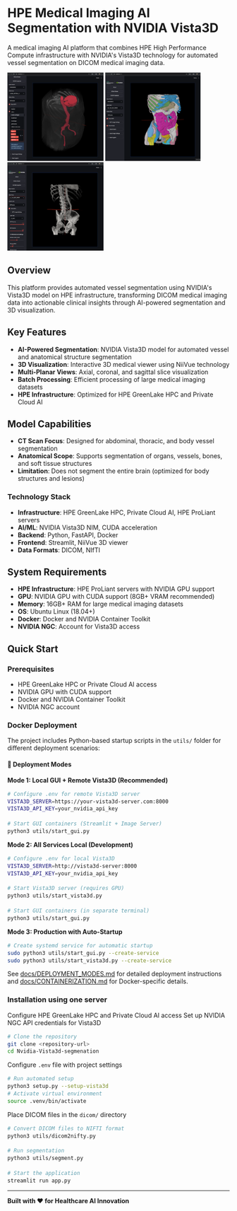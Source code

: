 # HPE Medical Imaging AI Segmentation with NVIDIA Vista3D

A medical imaging AI platform that combines HPE High Performance Compute infrastructure with NVIDIA's Vista3D technology for automated vessel segmentation on DICOM medical imaging data.

<img src="assets/images/1.png" height=200 > <img src="assets/images/2.png" height=200 > <img src="assets/images/3.png" height=200 >

## Overview

This platform provides automated vessel segmentation using NVIDIA's Vista3D model on HPE infrastructure, transforming DICOM medical imaging data into actionable clinical insights through AI-powered segmentation and 3D visualization.

## Key Features

- **AI-Powered Segmentation**: NVIDIA Vista3D model for automated vessel and anatomical structure segmentation
- **3D Visualization**: Interactive 3D medical viewer using NiiVue technology
- **Multi-Planar Views**: Axial, coronal, and sagittal slice visualization
- **Batch Processing**: Efficient processing of large medical imaging datasets
- **HPE Infrastructure**: Optimized for HPE GreenLake HPC and Private Cloud AI

## Model Capabilities

- **CT Scan Focus**: Designed for abdominal, thoracic, and body vessel segmentation
- **Anatomical Scope**: Supports segmentation of organs, vessels, bones, and soft tissue structures
- **Limitation**: Does not segment the entire brain (optimized for body structures and lesions)


### Technology Stack
- **Infrastructure**: HPE GreenLake HPC, Private Cloud AI, HPE ProLiant servers
- **AI/ML**: NVIDIA Vista3D NIM, CUDA acceleration
- **Backend**: Python, FastAPI, Docker
- **Frontend**: Streamlit, NiiVue 3D viewer
- **Data Formats**: DICOM, NIfTI

## System Requirements

- **HPE Infrastructure**: HPE ProLiant servers with NVIDIA GPU support
- **GPU**: NVIDIA GPU with CUDA support (8GB+ VRAM recommended)
- **Memory**: 16GB+ RAM for large medical imaging datasets
- **OS**: Ubuntu Linux (18.04+)
- **Docker**: Docker and NVIDIA Container Toolkit
- **NVIDIA NGC**: Account for Vista3D access

## Quick Start

### Prerequisites
- HPE GreenLake HPC or Private Cloud AI access
- NVIDIA GPU with CUDA support
- Docker and NVIDIA Container Toolkit
- NVIDIA NGC account

### Docker Deployment

The project includes Python-based startup scripts in the `utils/` folder for different deployment scenarios:

#### 🎯 Deployment Modes

**Mode 1: Local GUI + Remote Vista3D (Recommended)**
```bash
# Configure .env for remote Vista3D server
VISTA3D_SERVER=https://your-vista3d-server.com:8000
VISTA3D_API_KEY=your_nvidia_api_key

# Start GUI containers (Streamlit + Image Server)
python3 utils/start_gui.py
```

**Mode 2: All Services Local (Development)**
```bash
# Configure .env for local Vista3D
VISTA3D_SERVER=http://vista3d-server:8000
VISTA3D_API_KEY=your_nvidia_api_key

# Start Vista3D server (requires GPU)
python3 utils/start_vista3d.py

# Start GUI containers (in separate terminal)
python3 utils/start_gui.py
```

**Mode 3: Production with Auto-Startup**
```bash
# Create systemd service for automatic startup
sudo python3 utils/start_gui.py --create-service
sudo python3 utils/start_vista3d.py --create-service
```

See [docs/DEPLOYMENT_MODES.md](docs/DEPLOYMENT_MODES.md) for detailed deployment instructions and [docs/CONTAINERIZATION.md](docs/CONTAINERIZATION.md) for Docker-specific details.

### Installation using one server

Configure HPE GreenLake HPC and Private Cloud AI access
Set up NVIDIA NGC API credentials for Vista3D


```bash
# Clone the repository
git clone <repository-url>
cd Nvidia-Vista3d-segmenation
```
Configure `.env` file with project settings

```bash
# Run automated setup
python3 setup.py --setup-vista3d 
# Activate virtual environment
source .venv/bin/activate 
```

Place DICOM files in the `dicom/` directory        

```bash
# Convert DICOM files to NIFTI format
python3 utils/dicom2nifty.py

# Run segmentation
python3 utils/segment.py

# Start the application
streamlit run app.py
```

---

**Built with ❤️ for Healthcare AI Innovation**
